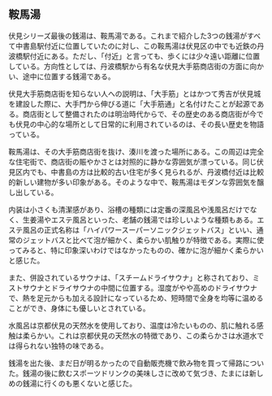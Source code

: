 ## 鞍馬湯

伏見シリーズ最後の銭湯は、鞍馬湯である。これまで紹介した3つの銭湯がすべて中書島駅付近に位置していたのに対し、この鞍馬湯は伏見区の中でも近鉄の丹波橋駅付近にある。ただし、「付近」と言っても、歩くには少々遠い距離に位置している。方向性としては、丹波橋駅から有名な伏見大手筋商店街の方面に向かい、途中に位置する銭湯である。

伏見大手筋商店街を知らない人への説明は、「大手筋」とはかつて秀吉が伏見城を建設した際に、大手門から伸びる道に「大手筋通」と名付けたことが起源である。商店街として整備されたのは明治時代からで、その歴史のある商店街が今でも伏見の中心的な場所として日常的に利用されているのは、その長い歴史を物語っている。

鞍馬湯は、その大手筋商店街を抜け、湊川を渡った場所にある。この周辺は完全な住宅街で、商店街の賑やかさとは対照的に静かな雰囲気が漂っている。同じ伏見区内でも、中書島の方は比較的古い住宅が多く見られるが、丹波橋付近は比較的新しい建物が多い印象がある。そのような中で、鞍馬湯はモダンな雰囲気を醸し出している。

内装は小さくも清潔感があり、浴槽の種類には定番の深風呂や浅風呂だけでなく、生姜湯やエステ風呂といった、老舗の銭湯では珍しいような種類もある。エステ風呂の正式名称は「ハイパワースーパーソニックジェットバス」といい、通常のジェットバスと比べて泡が細かく、柔らかい肌触りが特徴である。実際に使ってみると、特に印象深いわけではなかったものの、確かに泡が細かく柔らかいと感じた。

また、併設されているサウナは、「スチームドライサウナ」と称されており、ミストサウナとドライサウナの中間に位置する。湿度がやや高めのドライサウナで、熱を足元からも加える設計になっているため、短時間で全身を均等に温めることができ、身体にも優しいとされている。

水風呂は京都伏見の天然水を使用しており、温度は冷たいものの、肌に触れる感触は柔らかい。これは京都伏見の天然水の特徴であり、この柔らかさは水道水では得られない独特の味である。

銭湯を出た後、まだ日が明るかったので自動販売機で飲み物を買って帰路についた。銭湯の後に飲むスポーツドリンクの美味しさに改めて気づき、たまには新しめの銭湯に行くのも悪くないと感じた。
